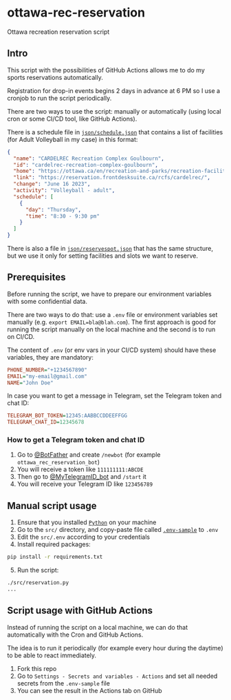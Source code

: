# ottawa-rec-reservation

Ottawa recreation reservation script

## Intro

This script with the possibilities of GitHub Actions allows me to do my sports reservations automatically.

Registration for drop-in events begins 2 days in advance at 6 PM so I use a cronjob to run the script periodically.

There are two ways to use the script: manually or automatically (using local cron or some CI/CD tool, like GitHub Actions).

There is a schedule file in [`json/schedule.json`](json/schedule.json) that contains a list of facilities (for Adult Volleyball in my case) in this format:

```json
{
  "name": "CARDELREC Recreation Complex Goulbourn",
  "id": "cardelrec-recreation-complex-goulbourn",
  "home": "https://ottawa.ca/en/recreation-and-parks/recreation-facilities/facility-listing/cardelrec-recreation-complex-goulbourn",
  "link": "https://reservation.frontdesksuite.ca/rcfs/cardelrec/",
  "change": "June 16 2023",
  "activity": "Volleyball - adult",
  "schedule": [
    {
      "day": "Thursday",
      "time": "8:30 - 9:30 pm"
    }
  ]
}
```

There is also a file in [`json/reservespot.json`](json/reservespot.json) that has the same structure, but we use it only for setting facilities and slots we want to reserve.

## Prerequisites

Before running the script, we have to prepare our environment variables with some confidential data.

There are two ways to do that: use a `.env` file or environment variables set manually (e.g. `export EMAIL=bla@blah.com`).
The first approach is good for running the script manually on the local machine and the second is to run on CI/CD.

The content of `.env` (or env vars in your CI/CD system) should have these variables, they are mandatory:

```ini
PHONE_NUMBER="+1234567890"
EMAIL="my-email@gmail.com"
NAME="John Doe"
```

In case you want to get a message in Telegram, set the Telegram token and chat ID:

```ini
TELEGRAM_BOT_TOKEN=12345:AABBCCDDEEFFGG
TELEGRAM_CHAT_ID=12345678
```

### How to get a Telegram token and chat ID

1. Go to [@BotFather](https://t.me/BotFather) and create `/newbot` (for example `ottawa_rec_reservation_bot`)
2. You will receive a token like `111111111:ABCDE`
3. Then go to [@MyTelegramID_bot](https://t.me/MyTelegramID_bot) and `/start` it
4. You will receive your Telegram ID like `123456789`

## Manual script usage

1. Ensure that you installed [`Python`](https://www.python.org/downloads/) on your machine
2. Go to the `src/` directory, and copy-paste file called [`.env-sample`](src/.env-sample) to `.env`
3. Edit the `src/.env` according to your credentials
4. Install required packages:

```bash
pip install -r requirements.txt
```

5. Run the script:

```bash
./src/reservation.py
...
```

## Script usage with GitHub Actions

Instead of running the script on a local machine, we can do that automatically with the Cron and GitHub Actions.

The idea is to run it periodically (for example every hour during the daytime) to be able to react immediately.

1. Fork this repo
2. Go to `Settings - Secrets and variables - Actions` and set all needed secrets from the `.env-sample` file
3. You can see the result in the Actions tab on GitHub
